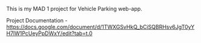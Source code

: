 This is my MAD 1 project for Vehicle Parking web-app. 

Project Documentation - https://docs.google.com/document/d/1TWXGSvHkQ_bCiSQBRHsv6JgT0yYH7lW1PcUeyPpDWxY/edit?tab=t.0
